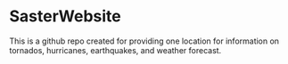 # SasterWebsite
This is a github repo created for providing one location for information on tornados, hurricanes, earthquakes, and weather forecast. 

